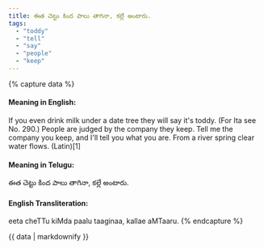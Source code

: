 ```yaml
---
title: ఈత చెట్టు కింద పాలు తాగినా, కల్లే అంటారు.
tags:
  - "toddy"
  - "tell"
  - "say"
  - "people"
  - "keep"
---
```


{% capture data %}
#### Meaning in English:
If you even drink milk under a date tree they will say it's toddy.
(For Ita see No. 290.)
People are judged by the company they keep.
Tell me the company you keep, and I'll tell you what you are.
From a river spring clear water flows. (Latin)[1]

#### Meaning in Telugu:
ఈత చెట్టు కింద పాలు తాగినా, కల్లే అంటారు.

#### English Transliteration:
eeta cheTTu kiMda paalu taaginaa, kallae aMTaaru.
{% endcapture %}

{{ data | markdownify }}

